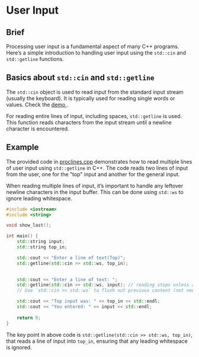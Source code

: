 # User Input

## Brief

Processing user input is a fundamental aspect of many C++ programs. Here’s a simple introduction to handling user input using the `std::cin` and `std::getline` functions.



## Basics about `std::cin` and `std::getline`

The `std::cin` object is used to read input from the standard input stream (usually the keyboard). It is typically used for reading single words or values. Check the [demo ](userinput.cpp) .

For reading entire lines of input, including spaces, `std::getline` is used. This function reads characters from the input stream until a newline character is encountered.



## Example 

The provided code in [proclines.cpp]() demonstrates how to read multiple lines of user input using `std::getline` in C++. The code reads two lines of input from the user, one for the "top" input and another for the general input.

When reading multiple lines of input, it’s important to handle any leftover newline characters in the input buffer. This can be done using `std::ws` to ignore leading whitespace.

```c++
#include <iostream>
#include <string>

void show_last();

int main() {
    std::string input;
    std::string top_in;

    std::cout << "Enter a line of text(Top)";
    std::getline(std::cin >> std::ws, top_in);

    
    std::cout << "Enter a line of text: ";
    std::getline(std::cin >> std::ws, input); // reading stops unless a 'Enter' is provided
    // Use `std::cin >> std::ws` to flush out previous content (not needed, 'Enter' for example)

    std::cout << "Top input was: " << top_in << std::endl;
    std::cout << "You entered: " << input << std::endl;
    
    return 0;
}
```

The key point in above code is `std::getline(std::cin >> std::ws, top_in)`, that reads a line of input into `top_in`, ensuring that any leading whitespace is ignored.